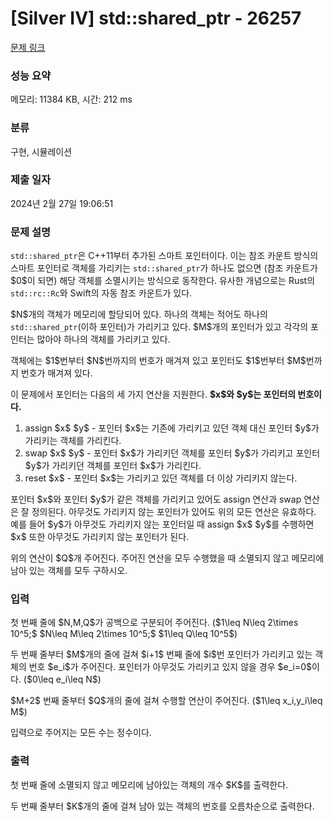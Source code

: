 # [Silver IV] std::shared_ptr - 26257 

[문제 링크](https://www.acmicpc.net/problem/26257) 

### 성능 요약

메모리: 11384 KB, 시간: 212 ms

### 분류

구현, 시뮬레이션

### 제출 일자

2024년 2월 27일 19:06:51

### 문제 설명

<p><code>std::shared_ptr</code>은 C++11부터 추가된 스마트 포인터이다. 이는 참조 카운트 방식의 스마트 포인터로 객체를 가리키는 <code>std::shared_ptr</code>가 하나도 없으면 (참조 카운트가 $0$이 되면) 해당 객체를 소멸시키는 방식으로 동작한다. 유사한 개념으로는 Rust의 <code>std::rc::Rc</code>와 Swift의 자동 참조 카운트가 있다.</p>

<p>$N$개의 객체가 메모리에 할당되어 있다. 하나의 객체는 적어도 하나의 <code>std::shared_ptr</code>(이하 포인터)가 가리키고 있다. $M$개의 포인터가 있고 각각의 포인터는 많아야 하나의 객체를 가리키고 있다.</p>

<p>객체에는 $1$번부터 $N$번까지의 번호가 매겨져 있고 포인터도 $1$번부터 $M$번까지 번호가 매겨져 있다.</p>

<p>이 문제에서 포인터는 다음의 세 가지 연산을 지원한다. <strong>$x$와 $y$는 포인터의 번호이다.</strong></p>

<ol>
	<li>assign $x$ $y$ - 포인터 $x$는 기존에 가리키고 있던 객체 대신 포인터 $y$가 가리키는 객체를 가리킨다.</li>
	<li>swap $x$ $y$ - 포인터 $x$가 가리키던 객체를 포인터 $y$가 가리키고 포인터 $y$가 가리키던 객체를 포인터 $x$가 가리킨다.</li>
	<li>reset $x$ - 포인터 $x$는 가리키고 있던 객체를 더 이상 가리키지 않는다.</li>
</ol>

<p>포인터 $x$와 포인터 $y$가 같은 객체를 가리키고 있어도 assign 연산과 swap 연산은 잘 정의된다. 아무것도 가리키지 않는 포인터가 있어도 위의 모든 연산은 유효하다. 예를 들어 $y$가 아무것도 가리키지 않는 포인터일 때 assign $x$ $y$를 수행하면 $x$ 또한 아무것도 가리키지 않는 포인터가 된다.</p>

<p>위의 연산이 $Q$개 주어진다. 주어진 연산을 모두 수행했을 때 소멸되지 않고 메모리에 남아 있는 객체를 모두 구하시오.</p>

### 입력 

 <p>첫 번째 줄에 $N,M,Q$가 공백으로 구분되어 주어진다. ($1\leq N\leq 2\times 10^5;$ $N\leq M\leq 2\times 10^5;$ $1\leq Q\leq 10^5$)</p>

<p>두 번째 줄부터 $M$개의 줄에 걸쳐 $i+1$ 번째 줄에 $i$번 포인터가 가리키고 있는 객체의 번호 $e_i$가 주어진다. 포인터가 아무것도 가리키고 있지 않을 경우 $e_i=0$이다. ($0\leq e_i\leq N$)</p>

<p>$M+2$ 번째 줄부터 $Q$개의 줄에 걸쳐 수행할 연산이 주어진다. ($1\leq x_i,y_i\leq M$)</p>

<p>입력으로 주어지는 모든 수는 정수이다.</p>

### 출력 

 <p>첫 번째 줄에 소멸되지 않고 메모리에 남아있는 객체의 개수 $K$를 출력한다.</p>

<p>두 번째 줄부터 $K$개의 줄에 걸쳐 남아 있는 객체의 번호를 오름차순으로 출력한다.</p>

